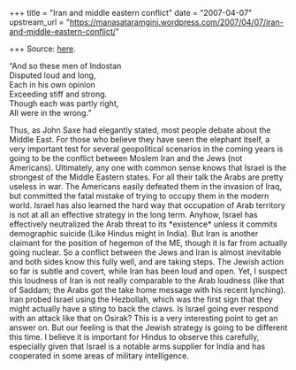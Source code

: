 +++
title = "Iran and middle eastern conflict"
date = "2007-04-07"
upstream_url = "https://manasataramgini.wordpress.com/2007/04/07/iran-and-middle-eastern-conflict/"

+++
Source: [here](https://manasataramgini.wordpress.com/2007/04/07/iran-and-middle-eastern-conflict/).

“And so these men of Indostan  
Disputed loud and long,  
Each in his own opinion  
Exceeding stiff and strong.  
Though each was partly right,  
All were in the wrong.”

Thus, as John Saxe had elegantly stated, most people debate about the
Middle East. For those who believe they have seen the elephant itself, a
very important test for several geopolitical scenarios in the coming
years is going to be the conflict between Moslem Iran and the Jews (not
Americans). Ultimately, any one with common sense knows that Israel is
the strongest of the Middle Eastern states. For all their talk the Arabs
are pretty useless in war. The Americans easily defeated them in the
invasion of Iraq, but committed the fatal mistake of trying to occupy
them in the modern world. Israel has also learned the hard way that
occupation of Arab territory is not at all an effective strategy in the
long term. Anyhow, Israel has effectively neutralized the Arab threat to
its \*existence\* unless it commits demographic suicide (Like Hindus
might in India). But Iran is another claimant for the position of
hegemon of the ME, though it is far from actually going nuclear. So a
conflict between the Jews and Iran is almost inevitable and both sides
know this fully well, and are taking steps. The Jewish action so far is
subtle and covert, while Iran has been loud and open. Yet, I suspect
this loudness of Iran is not really comparable to the Arab loudness
(like that of Saddam; the Arabs got the take home message with his
recent lynching). Iran probed Israel using the Hezbollah, which was the
first sign that they might actually have a sting to back the claws. Is
Israel going ever respond with an attack like that on Osirak? This is a
very interesting point to get an answer on. But our feeling is that the
Jewish strategy is going to be different this time. I believe it is
important for Hindus to observe this carefully, especially given that
Israel is a notable arms supplier for India and has cooperated in some
areas of military intelligence.

